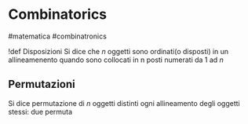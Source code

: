 # Combinatorics
#matematica #combinatronics

!def Disposizioni
Si dice che $n$ oggetti sono ordinati(o disposti) in un allineamenento quando sono collocati in n posti numerati da $1$ ad $n$

## Permutazioni
Si dice permutazione di $n$ oggetti distinti ogni allineamento degli oggetti stessi: due permuta